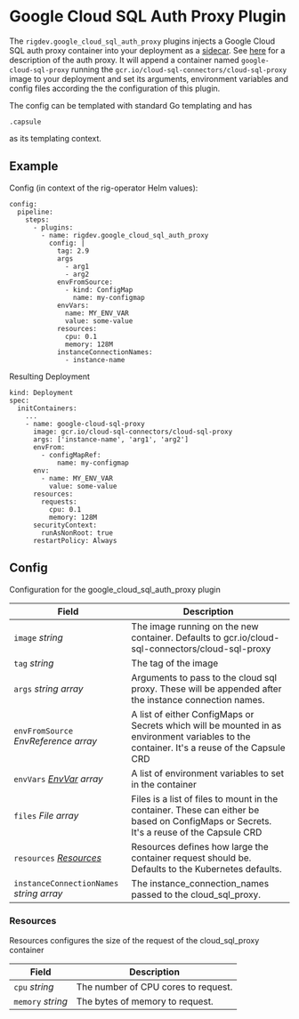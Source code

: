 # Google Cloud SQL Auth Proxy Plugin

The `rigdev.google_cloud_sql_auth_proxy` plugins injects a Google Cloud SQL auth proxy container into your deployment as a [sidecar](https://kubernetes.io/docs/concepts/workloads/pods/sidecar-containers/). See [here](https://cloud.google.com/sql/docs/mysql/sql-proxy) for a description of the auth proxy.
It will append a container named `google-cloud-sql-proxy` running the `gcr.io/cloud-sql-connectors/cloud-sql-proxy` image to your deployment and set its arguments, environment variables and config files according the the configuration of this plugin.

The config can be templated with standard Go templating and has
```
.capsule
```
as its templating context.

## Example
Config (in context of the rig-operator Helm values):
```
config:
  pipeline:
    steps:
      - plugins:
        - name: rigdev.google_cloud_sql_auth_proxy
          config: |
            tag: 2.9  
            args
              - arg1
              - arg2
            envFromSource:
              - kind: ConfigMap
                name: my-configmap
            envVars:
              name: MY_ENV_VAR
              value: some-value
            resources:
              cpu: 0.1
              memory: 128M
            instanceConnectionNames:
              - instance-name
```
Resulting Deployment
```
kind: Deployment
spec:
  initContainers:
    ...
    - name: google-cloud-sql-proxy
      image: gcr.io/cloud-sql-connectors/cloud-sql-proxy
      args: ['instance-name', 'arg1', 'arg2']
      envFrom:
        - configMapRef:
            name: my-configmap
      env:
        - name: MY_ENV_VAR
          value: some-value
      resources:
        requests:
          cpu: 0.1
          memory: 128M
      securityContext:
        runAsNonRoot: true
      restartPolicy: Always
```
## Config



Configuration for the google_cloud_sql_auth_proxy plugin

| Field | Description |
| --- | --- |
| `image` _string_ | The image running on the new container. Defaults to gcr.io/cloud-sql-connectors/cloud-sql-proxy |
| `tag` _string_ | The tag of the image |
| `args` _string array_ | Arguments to pass to the cloud sql proxy. These will be appended after the instance connection names. |
| `envFromSource` _EnvReference array_ | A list of either ConfigMaps or Secrets which will be mounted in as environment variables to the container. It's a reuse of the Capsule CRD |
| `envVars` _[EnvVar](https://kubernetes.io/docs/reference/generated/kubernetes-api/v1.28/#envvar-v1-core) array_ | A list of environment variables to set in the container |
| `files` _File array_ | Files is a list of files to mount in the container. These can either be based on ConfigMaps or Secrets. It's a reuse of the Capsule CRD |
| `resources` _[Resources](#resources)_ | Resources defines how large the container request should be. Defaults to the Kubernetes defaults. |
| `instanceConnectionNames` _string array_ | The instance_connection_names passed to the cloud_sql_proxy. |





### Resources

Resources configures the size of the request of the cloud_sql_proxy container

| Field | Description |
| --- | --- |
| `cpu` _string_ | The number of CPU cores to request. |
| `memory` _string_ | The bytes of memory to request. |

